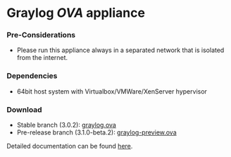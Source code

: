 Graylog *OVA* appliance
=======================

### Pre-Considerations

  * Please run this appliance always in a separated network that is isolated from the internet.

### Dependencies

  * 64bit host system with Virtualbox/VMWare/XenServer hypervisor

### Download

  * Stable branch (3.0.2): [graylog.ova](https://packages.graylog2.org/releases/graylog-omnibus/ova/graylog-3.0.2-1.ova)
  * Pre-release branch (3.1.0-beta.2): [graylog-preview.ova](https://packages.graylog2.org/releases/graylog-omnibus/ova/graylog-pre-3.1.0-2.beta.2.ova)

Detailed documentation can be found [here](http://docs.graylog.org/en/latest/pages/installation/virtual_machine_appliances.html).
